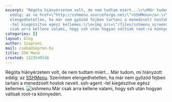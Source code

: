 ```yaml
---
excerpt: "Régóta hiányérzetem volt, de nem tudtam miért...\r\nMár tudom, mi hiányzott
  eddig: az <a href=\"http://sshmenu.sourceforge.net/\">SSHMenu</a>.\r\nSzerintem
  elengedhetetlen, ha már nem győzöd fejben tartani a menedzselt hostok neveit. ssh-agent
  -tel kiegészítve egész kellemes.\r\n<img src=\"/files/sshmenu_screenshot.png\" alt=\"sshmenu\">\r\nMár
  csak arra kellene valami, hogy ssh után hogyan váltsak root-ra könnyedén.\r\n"
categories: []
layout: blog
author: 1soproni
mail: csaba@sopron.hu
title: SSH Menü
created: 1223549146
---
```

Régóta hiányérzetem volt, de nem tudtam miért...
Már tudom, mi hiányzott eddig: az <a href="http://sshmenu.sourceforge.net/">SSHMenu</a>.
Szerintem elengedhetetlen, ha már nem győzöd fejben tartani a menedzselt hostok neveit. ssh-agent -tel kiegészítve egész kellemes.
<img src="/sites/default/files/sshmenu_screenshot.png" alt="sshmenu">
Már csak arra kellene valami, hogy ssh után hogyan váltsak root-ra könnyedén.
